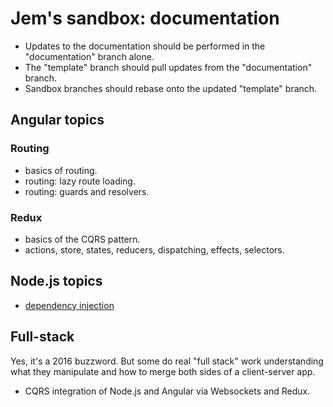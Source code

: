 # Jem's sandbox: documentation

- Updates to the documentation should be performed in the "documentation" branch alone.
- The "template" branch should pull updates from the "documentation" branch.
- Sandbox branches should rebase onto the updated "template" branch.

## Angular topics

### Routing

- basics of routing.
- routing: lazy route loading.
- routing: guards and resolvers.

### Redux

- basics of the CQRS pattern.
- actions, store, states, reducers, dispatching, effects, selectors.

## Node.js topics

- [dependency injection](./node.js/dependency-injection.md)

## Full-stack

Yes, it's a 2016 buzzword. But some do real "full stack" work understanding what they manipulate and how to merge both sides of a client-server app.

- CQRS integration of Node.js and Angular via Websockets and Redux.
